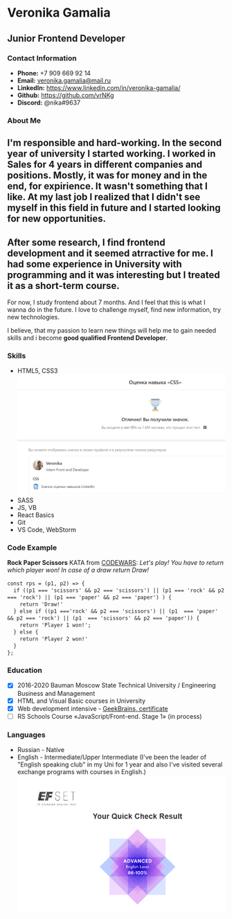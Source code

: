 # Veronika Gamalia
## Junior Frontend Developer

### Contact Information

- **Phone:** +7 909 669 92 14
- **Email:** veronika.gamalia@mail.ru
- **LinkedIn:** https://www.linkedin.com/in/veronika-gamalia/
- **Github:** https://github.com/vrNKg
- **Discord:** @nika#9637


### **About Me**

I'm responsible and hard-working. In the second year of university I started working. I worked in Sales for 4 years in different companies and positions. Mostly, it was for money and in the end, for expirience. It wasn't something that I like. At my last job I realized that I didn't see myself in this field in future and I started looking for new opportunities.
----
After some research, I find frontend development and it seemed atrractive for me. I had some experience in University with programming and it was interesting but I treated it as a short-term course.
----
For now, I study frontend about 7 months. And I feel that this is what I wanna do in the future. I love to challenge myself, find new information, try new technologies.

I believe, that my passion to learn new things will help me to gain needed skills and i become **good qualified Frontend Developer**.


### **Skills**

- HTML5, CSS3 ![Approved CSS](/assets/img/linked-in_css_approved.png)
- SASS
- JS, VB
- React Basics
- Git
- VS Code, WebStorm

### **Code Example**

**Rock Paper Scissors** KATA from [CODEWARS](https://www.codewars.com/kata/5672a98bdbdd995fad00000f): 
*Let's play! You have to return which player won! In case of a draw return Draw!*

```
const rps = (p1, p2) => {
  if ((p1 === 'scissors' && p2 === 'scissors') || (p1 === 'rock' && p2 === 'rock') || (p1 === 'paper' && p2 === 'paper') ) {
    return 'Draw!'
  } else if ((p1 ==='rock' && p2 === 'scissors') || (p1  === 'paper' && p2 === 'rock') || (p1  === 'scissors' && p2 === 'paper')) {
    return 'Player 1 won!';
  } else {
    return 'Player 2 won!'
  }
};
```

### **Education**

- [x] 2016-2020 Bauman Moscow State Technical University / Engineering Business and Management
- [x] HTML and Visual Basic courses in University 
- [x] Web development intensive - [GeekBrains, certificate](https://gb.ru/certificates/914818.en#)
- [ ] RS Schools Course «JavaScript/Front-end. Stage 1» (in process)

### **Languages**

- Russian - Native
- English - Intermediate/Upper Intermediate (I've been the leader of "English speaking club" in my Uni for 1 year and also I've visited several exchange programs with courses in English.) 
![Approved English](/assets/img/efset_english.png)